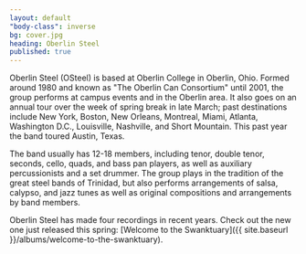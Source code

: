 ```yaml
---
layout: default
"body-class": inverse
bg: cover.jpg
heading: Oberlin Steel
published: true
---
```


Oberlin Steel (OSteel) is based at Oberlin College in Oberlin, Ohio. Formed around 1980 and known as "The Oberlin Can Consortium" until 2001, the group performs at campus events and in the Oberlin area. It also goes on an annual tour over the week of spring break in late March; past destinations include New York, Boston, New Orleans, Montreal, Miami, Atlanta, Washington D.C., Louisville, Nashville, and Short Mountain. This past year the band toured Austin, Texas.

The band usually has 12-18 members, including tenor, double tenor, seconds, cello, quads, and bass pan players, as well as auxiliary percussionists and a set drummer. The group plays in the tradition of the great steel bands of Trinidad, but also performs arrangements of salsa, calypso, and jazz tunes as well as original compositions and arrangements by band members.

Oberlin Steel has made four recordings in recent years. Check out the new one just released this spring: [Welcome to the Swanktuary]({{ site.baseurl }}/albums/welcome-to-the-swanktuary).